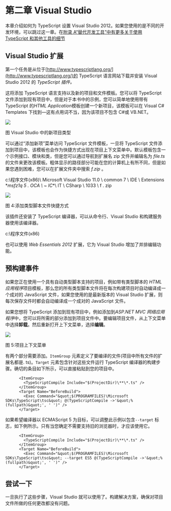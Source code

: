 # 第二章 Visual Studio

本章介绍如何为 TypeScript 设置 Visual Studio 2012。如果您使用的是不同的开发环境，可以跳过这一章。在[附录 A“替代开发工具”中有更多关于使用 TypeScript 和其他工具的细节](09.html#sigil_toc_id_106)

## Visual Studio 扩展

第一个任务是从位于[http://www.typescriptlang.org/](http://www.typescriptlang.org/)的 TypeScript 语言网站下载并安装 Visual Studio 2012 的 *TypeScript 插件。*

这将添加 TypeScript 语言支持以及新的项目和文件模板。您可以将 TypeScript 文件添加到现有项目中，但是对于本书中的示例，您可以简单地使用带有 TypeScript 的*HTML Application*模板创建一个新项目，该模板可以在 Visual C# Templates 下找到—这有点用词不当，因为该项目不包含 C#或 VB.NET。

![](../Images/image004.png)

图 Visual Studio 中的新项目类型

可以通过“添加新项”菜单访问 TypeScript 文件模板，一旦将 TypeScript 文件添加到项目中，该模板也会作为快捷方式出现在项目上下文菜单中。默认模板包含一个示例接口、模块和类，但是您可以通过导航到扩展名 zip 文件并编辑名为 *file.ts* 的文件来更改该模板。粗体显示的路径部分可能在您的计算机上有所不同，但是如果您遇到困难，您可以在扩展文件夹中搜索 *f.zip* 。

c:\程序文件(x86)\ Microsoft Visual Studio 11.0 \ common 7 \ IDE \ Extensions \**msfz1q 5 . OCA \ ~ IC**\ IT \ CSharp \ 1033 \ f . zip

![](../Images/image005.png)

图 4:添加类型脚本文件快捷方式

该插件还安装了 TypeScript 编译器，可以从命令行、Visual Studio 和构建服务器使用该编译器。

c:\程序文件(x86)

也可以使用 *Web Essentials 2012* 扩展，它为 Visual Studio 增加了并排编辑功能。

## 预构建事件

如果您正在使用一个具有自动类型脚本支持的项目，例如带有类型脚本的 *HTML 应用程序*项目模板，那么您的所有类型脚本文件将在每次构建项目时自动编译成一个成对的 JavaScript 文件，如果您使用的是最新版本的 Visual Studio 扩展，则每次保存文件时都会自动编译成一个成对的 JavaScript 文件。

如果您想将 TypeScript 添加到现有项目中，例如添加到*ASP.NET MVC 网络应用程序*中，您可以将所需的部分添加到项目文件中。要编辑项目文件，从上下文菜单中选择**卸载**。然后重新打开上下文菜单，选择**编辑**。

![](../Images/image006.png)

图 5:项目上下文菜单

有两个部分需要添加。``ItemGroup`` 元素定义了要编译的文件(项目中所有文件的扩展名都是. ts)。``Target`` 元素包含针对这些文件运行 TypeScript 编译器的构建步骤。确切的条目如下所示，可以直接粘贴到您的项目中。

```
      <ItemGroup>
        <TypeScriptCompile Include="$(ProjectDir)\**\*.ts" />
      </ItemGroup>
      <Target Name="BeforeBuild">
        <Exec Command="&quot;$(PROGRAMFILES)\Microsoft SDKs\TypeScript\tsc&quot; @(TypeScriptCompile ->'&quot;%(fullpath)&quot;', ' ')" />
      </Target>

```

如果希望编译器以 ECMAScript 5 为目标，可以调整此示例以包含``--target`` 标志，如下例所示。只有当您确定不需要支持旧的浏览器时，才应该使用它。

```
      <ItemGroup>
        <TypeScriptCompile Include="$(ProjectDir)\**\*.ts" />
      </ItemGroup>
      <Target Name="BeforeBuild">
        <Exec Command="&quot;$(PROGRAMFILES)\Microsoft SDKs\TypeScript\tsc&quot; --target ES5 @(TypeScriptCompile ->'&quot;%(fullpath)&quot;', ' ')" />
      </Target>

```

## 尝试一下

一旦执行了这些步骤，Visual Studio 就可以使用了。构建解决方案，确保对项目文件所做的任何更改都没有问题。